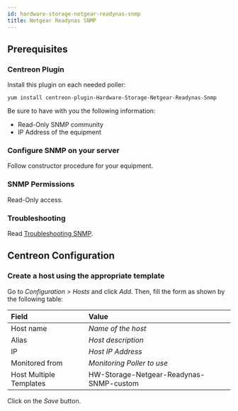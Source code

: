 ```yaml
---
id: hardware-storage-netgear-readynas-snmp
title: Netgear Readynas SNMP
---
```


## Prerequisites

### Centreon Plugin

Install this plugin on each needed poller:

``` shell
yum install centreon-plugin-Hardware-Storage-Netgear-Readynas-Snmp
```

Be sure to have with you the following information:

  - Read-Only SNMP community
  - IP Address of the equipment

### Configure SNMP on your server

Follow constructor procedure for your equipment.

### SNMP Permissions

Read-Only access.

### Troubleshooting

Read [Troubleshooting
SNMP](../getting-started/how-to-guides/troubleshooting-plugins/#snmpv3-options-mapping).

## Centreon Configuration

### Create a host using the appropriate template

Go to *Configuration \> Hosts* and click *Add*. Then, fill the form as shown by
the following table:

| Field                                | Value                                   |
| :----------------------------------- | :-------------------------------------- |
| Host name                            | *Name of the host*                      |
| Alias                                | *Host description*                      |
| IP                                   | *Host IP Address*                       |
| Monitored from                       | *Monitoring Poller to use*              |
| Host Multiple Templates              | HW-Storage-Netgear-Readynas-SNMP-custom |

Click on the *Save* button.
